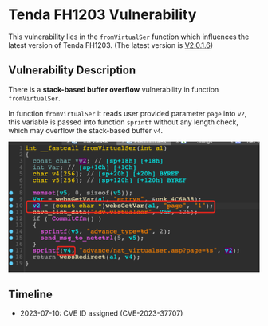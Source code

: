 # Tenda FH1203 Vulnerability

This vulnerability lies in the `fromVirtualSer` function which influences the latest version of Tenda FH1203. (The latest version is [V2.0.1.6](https://down.tenda.com.cn/uploadfile/FH1203/fh1203_kfw_V2.0.1.6_cn_svn1134.zip))

## Vulnerability Description

There is a **stack-based buffer overflow** vulnerability in function `fromVirtualSer`.

In function `fromVirtualSer` it reads user provided parameter `page` into `v2`, this variable is passed into function `sprintf` without any length check, which may overflow the stack-based buffer `v4`.

![Vulnerability Function](./vuln.png)

## Timeline

* 2023-07-10: CVE ID assigned (CVE-2023-37707)
